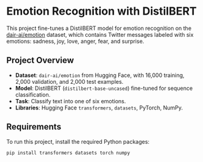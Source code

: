 # Emotion Recognition with DistilBERT

This project fine-tunes a DistilBERT model for emotion recognition on the [dair-ai/emotion](https://huggingface.co/datasets/dair-ai/emotion) dataset, which contains Twitter messages labeled with six emotions: sadness, joy, love, anger, fear, and surprise.

## Project Overview
- **Dataset**: `dair-ai/emotion` from Hugging Face, with 16,000 training, 2,000 validation, and 2,000 test examples.
- **Model**: DistilBERT (`distilbert-base-uncased`) fine-tuned for sequence classification.
- **Task**: Classify text into one of six emotions.
- **Libraries**: Hugging Face `transformers`, `datasets`, PyTorch, NumPy.

## Requirements
To run this project, install the required Python packages:
```bash
pip install transformers datasets torch numpy
